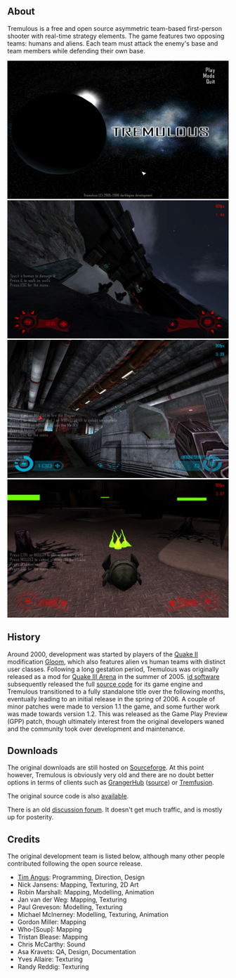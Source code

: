 ## About

Tremulous is a free and open source asymmetric team-based first-person shooter with real-time strategy elements. The game features two opposing teams: humans and aliens. Each team must attack the enemy's base and team members while defending their own base.

![Main Menu](screenshots/1.jpg "Main Menu")
![Wall Walking Alien](screenshots/2.jpg "Wall Walking Alien")
![Human In Base](screenshots/3.jpg "Human In Base")
![Alien Building](screenshots/6.jpg "Alien Building")

## History

Around 2000, development was started by players of the [Quake II](https://en.wikipedia.org/wiki/Quake_II) modification [Gloom](http://www.planetgloom.com/), which also features alien vs human teams with distinct user classes. Following a long gestation period, Tremulous was originally released as a mod for [Quake III Arena](https://en.wikipedia.org/wiki/Quake_III_Arena) in the summer of 2005. [id software](https://idsoftware.com/) subsequently released the full [source code](https://github.com/ioquake/ioq3) for its game engine and Tremulous transitioned to a fully standalone title over the following months, eventually leading to an initial release in the spring of 2006. A couple of minor patches were made to version 1.1 the game, and some further work was made towards version 1.2. This was released as the Game Play Preview (GPP) patch, though ultimately interest from the original developers waned and the community took over development and maintenance.

## Downloads

The original downloads are still hosted on [Sourceforge](https://sourceforge.net/projects/tremulous/files/tremulous/).
At this point however, Tremulous is obviously very old and there are no doubt better options in terms of clients such as [GrangerHub](https://github.com/GrangerHub/tremulous/tags) ([source](https://github.com/GrangerHub/tremulous)) or [Tremfusion](https://github.com/Amanieu/tremfusion).

The original source code is also [available](https://github.com/darklegion/tremulous).

There is an old [discussion forum](https://forum.tremulous.net/). It doesn't get much traffic, and is mostly up for posterity.

## Credits

The original development team is listed below, although many other people contributed following the open source release.

* [Tim Angus](https://timang.us): Programming, Direction, Design
* Nick Jansens: Mapping, Texturing, 2D Art
* Robin Marshall: Mapping, Modelling, Animation
* Jan van der Weg: Mapping, Texturing
* Paul Greveson: Modelling, Texturing
* Michael McInerney: Modelling, Texturing, Animation
* Gordon Miller: Mapping
* Who‑[Soup]: Mapping
* Tristan Blease: Mapping
* Chris McCarthy: Sound
* Asa Kravets: QA, Design, Documentation
* Yves Allaire: Texturing
* Randy Reddig: Texturing
